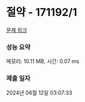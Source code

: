 # 절약 - 171192/1 

[문제 링크](https://level.goorm.io/exam/171192/%EC%A0%88%EC%95%BD/quiz/1) 

### 성능 요약

메모리: 10.11 MB, 시간: 0.07 ms

### 제출 일자

2024년 06월 12일 03:07:33

